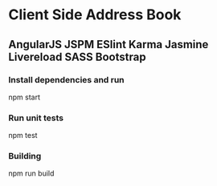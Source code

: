 # Client Side Address Book

## AngularJS JSPM ESlint Karma Jasmine Livereload SASS Bootstrap 

### Install dependencies and run
npm start

### Run unit tests
npm test

### Building
npm run build
